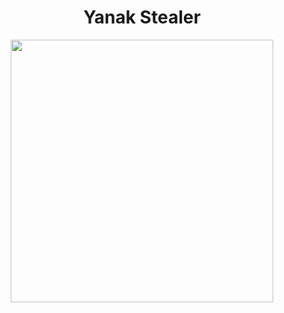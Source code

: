 <h1 align="center"> Yanak Stealer </h1> 
<p align= "center"> <kbd> <img  src="https://i.imgur.com/vdx0bmz.png"width="420"> </kbd><br><br>
